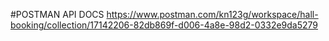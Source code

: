 #POSTMAN API DOCS
https://www.postman.com/kn123g/workspace/hall-booking/collection/17142206-82db869f-d006-4a8e-98d2-0332e9da5279
